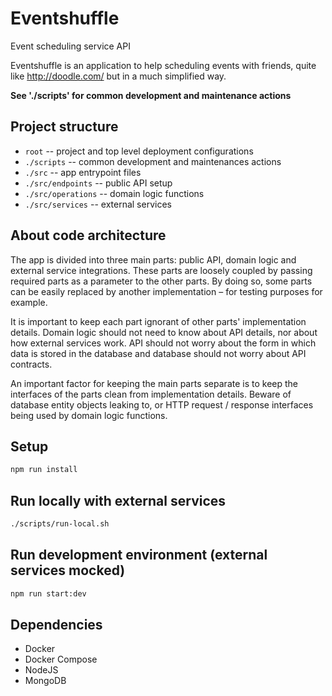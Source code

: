 # Eventshuffle
Event scheduling service API

Eventshuffle is an application to help scheduling events with friends, quite like http://doodle.com/ but in a much simplified way.

__See './scripts' for common development and maintenance actions__


## Project structure
- `root`              -- project and top level deployment configurations
- `./scripts`         -- common development and maintenances actions
- `./src`             -- app entrypoint files
- `./src/endpoints`   -- public API setup
- `./src/operations`  -- domain logic functions
- `./src/services`    -- external services


## About code architecture
The app is divided into three main parts: public API, domain logic
and external service integrations. These parts are loosely coupled
by passing required parts as a parameter to the other parts. By
doing so, some parts can be easily replaced by another
implementation – for testing purposes for example.

It is important to keep each part ignorant of other parts'
implementation details. Domain logic should not need to know about
API details, nor about how external services work. API should not
worry about the form in which data is stored in the database and
database should not worry about API contracts.

An important factor for keeping the main parts separate is to keep
the interfaces of the parts clean from implementation details.
Beware of database entity objects leaking to, or HTTP request / response interfaces being used by domain logic functions.


## Setup
```bash
npm run install
```

## Run locally with external services
```bash
./scripts/run-local.sh
```

## Run development environment (external services mocked)
```bash
npm run start:dev
```

## Dependencies
- Docker
- Docker Compose
- NodeJS
- MongoDB
